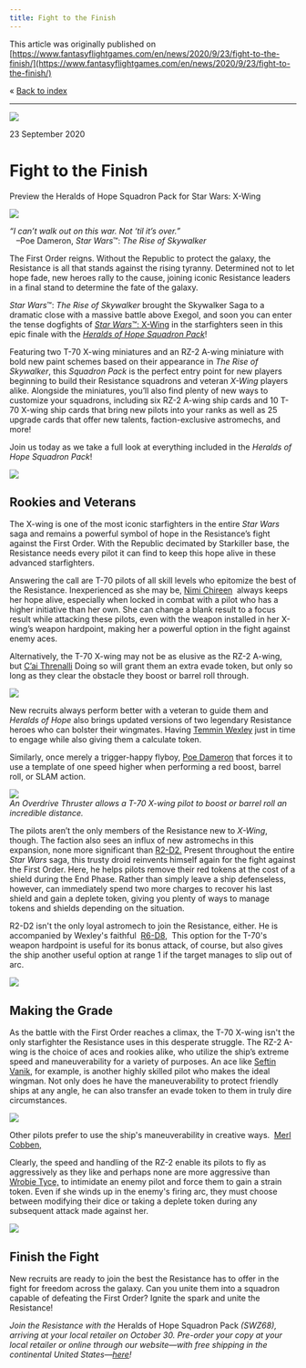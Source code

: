 ```yaml
---
title: Fight to the Finish
---
```


This article was originally published on [https://www.fantasyflightgames.com/en/news/2020/9/23/fight-to-the-finish/](https://www.fantasyflightgames.com/en/news/2020/9/23/fight-to-the-finish/)

&laquo; [Back to index](../index.md)

---

![](swz68_preview1.jpg)

23 September 2020

Fight to the Finish
===================

Preview the Heralds of Hope Squadron Pack for Star Wars: X-Wing

![](swz68_box_left.png)

_“I can’t walk out on this war. Not ‘til it’s over.”_  
   –Poe Dameron, _Star Wars_™: _The Rise of Skywalker_

The First Order reigns. Without the Republic to protect the galaxy, the Resistance is all that stands against the rising tyranny. Determined not to let hope fade, new heroes rally to the cause, joining iconic Resistance leaders in a final stand to determine the fate of the galaxy.

_Star Wars_™: _The Rise of Skywalker_ brought the Skywalker Saga to a dramatic close with a massive battle above Exegol, and soon you can enter the tense dogfights of [_Star Wars_™: X-Wing](https://www.fantasyflightgames.com/en/products/x-wing-second-edition/) in the starfighters seen in this epic finale with the _[Heralds of Hope Squadron Pack](https://www.fantasyflightgames.com/en/products/x-wing-second-edition/products/heralds-hope-squadron-pack/)_!

Featuring two T-70 X-wing miniatures and an RZ-2 A-wing miniature with bold new paint schemes based on their appearance in _The Rise of Skywalker_, this _Squadron Pack_ is the perfect entry point for new players beginning to build their Resistance squadrons and veteran _X-Wing_ players alike. Alongside the miniatures, you’ll also find plenty of new ways to customize your squadrons, including six RZ-2 A-wing ship cards and 10 T-70 X-wing ship cards that bring new pilots into your ranks as well as 25 upgrade cards that offer new talents, faction-exclusive astromechs, and more!

Join us today as we take a full look at everything included in the _Heralds of Hope Squadron Pack_!

![](swz-product-w7b_art.png)

Rookies and Veterans
--------------------

The X-wing is one of the most iconic starfighters in the entire _Star Wars_ saga and remains a powerful symbol of hope in the Resistance’s fight against the First Order. With the Republic decimated by Starkiller base, the Resistance needs every pilot it can find to keep this hope alive in these advanced starfighters.

Answering the call are T-70 pilots of all skill levels who epitomize the best of the Resistance. Inexperienced as she may be, [Nimi Chireen](swz68_nimi-chireen.png)  always keeps her hope alive, especially when locked in combat with a pilot who has a higher initiative than her own. She can change a blank result to a focus result while attacking these pilots, even with the weapon installed in her X-wing’s weapon hardpoint, making her a powerful option in the fight against enemy aces.

Alternatively, the T-70 X-wing may not be as elusive as the RZ-2 A-wing, but [C’ai Threnalli](swz68_cai-threnalli.png) Doing so will grant them an extra evade token, but only so long as they clear the obstacle they boost or barrel roll through.

![](swz68_cardfan2.png)

New recruits always perform better with a veteran to guide them and _Heralds of Hope_ also brings updated versions of two legendary Resistance heroes who can bolster their wingmates. Having [Temmin Wexley](swz68_temmin-wexley.png) just in time to engage while also giving them a calculate token.

Similarly, once merely a trigger-happy flyboy, [Poe Dameron](swz68_poe-dameron.png) that forces it to use a template of one speed higher when performing a red boost, barrel roll, or SLAM action.

![](swz68_a1_diagram.jpg)  
_An Overdrive Thruster allows a T-70 X-wing pilot to boost or barrel roll an incredible distance._

The pilots aren’t the only members of the Resistance new to _X-Wing_, though. The faction also sees an influx of new astromechs in this expansion, none more significant than [R2-D2.](swz68_r2d2.png) Present throughout the entire _Star Wars_ saga, this trusty droid reinvents himself again for the fight against the First Order. Here, he helps pilots remove their red tokens at the cost of a shield during the End Phase. Rather than simply leave a ship defenseless, however, can immediately spend two more charges to recover his last shield and gain a deplete token, giving you plenty of ways to manage tokens and shields depending on the situation. 

R2-D2 isn't the only loyal astromech to join the Resistance, either. He is accompanied by Wexley's faithful  [R6-D8,](swz68_r6d8.png)  This option for the T-70's weapon hardpoint is useful for its bonus attack, of course, but also gives the ship another useful option at range 1 if the target manages to slip out of arc.

![](swz68_a1_art.png)

Making the Grade
----------------

As the battle with the First Order reaches a climax, the T-70 X-wing isn't the only starfighter the Resistance uses in this desperate struggle. The RZ-2 A-wing is the choice of aces and rookies alike, who utilize the ship’s extreme speed and maneuverability for a variety of purposes. An ace like [Seftin Vanik,](swz68_seftin-vanik.png) for example, is another highly skilled pilot who makes the ideal wingman. Not only does he have the maneuverability to protect friendly ships at any angle, he can also transfer an evade token to them in truly dire circumstances.

![](swz68_a1_cardfan.png)

Other pilots prefer to use the ship's maneuverability in creative ways.  [Merl Cobben,](swz68_merl-cobben.png)

Clearly, the speed and handling of the RZ-2 enable its pilots to fly as aggressively as they like and perhaps none are more aggressive than [Wrobie Tyce,](swz68_wrobie-tyce.png) to intimidate an enemy pilot and force them to gain a strain token. Even if she winds up in the enemy's firing arc, they must choose between modifying their dice or taking a deplete token during any subsequent attack made against her.

![](swz68_a1_art2.png)

Finish the Fight
----------------

New recruits are ready to join the best the Resistance has to offer in the fight for freedom across the galaxy. Can you unite them into a squadron capable of defeating the First Order? Ignite the spark and unite the Resistance!    

_Join the Resistance with the_ Heralds of Hope Squadron Pack _(SWZ68), arriving at your local retailer on October 30. Pre-order your copy at your local retailer or online through our website—with free shipping in the continental United States—[here](https://store.us.asmodee.com/preorders/create/SWZ68/)!_

[](http://community.fantasyflightgames.com/index.php?/forum/222-x-wing/)